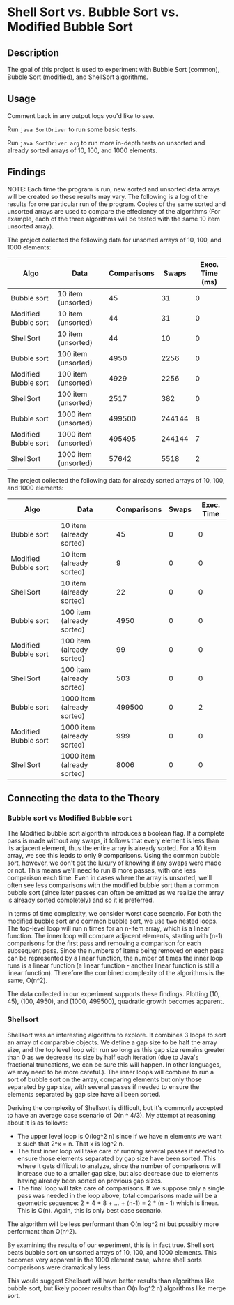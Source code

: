 
# Shell Sort vs. Bubble Sort vs. Modified Bubble Sort

## Description

The goal of this project is used to experiment with Bubble Sort (common), Bubble Sort (modified), and ShellSort algorithms.


## Usage

Comment back in any output logs you'd like to see.

Run ```java SortDriver``` to run some basic tests.

Run ```java SortDriver arg``` to run more in-depth tests on unsorted and already sorted arrays of 10, 100, and 1000 elements.


## Findings

NOTE: Each time the program is run, new sorted and unsorted data arrays will be created so these results may vary. The following is a log of the results for one particular run of the program. Copies of the same sorted and unsorted arrays are used to compare the effeciency of the algorithms (For example, each of the three algorithms will be tested with the same 10 item unsorted array).

The project collected the following data for unsorted arrays of 10, 100, and 1000 elements:

| Algo                    | Data                           | Comparisons    | Swaps     | Exec. Time (ms)    |
|-------------------------|--------------------------------|----------------|-----------|--------------------|
| Bubble sort             | 10 item (unsorted)             | 45             | 31        | 0                  |
| Modified Bubble sort    | 10 item (unsorted)             | 44             | 31        | 0                  |
| ShellSort               | 10 item (unsorted)             | 44             | 10        | 0                  |
| Bubble sort             | 100 item (unsorted)            | 4950           | 2256      | 0                  |
| Modified Bubble sort    | 100 item (unsorted)            | 4929           | 2256      | 0                  |
| ShellSort               | 100 item (unsorted)            | 2517           | 382       | 0                  |
| Bubble sort             | 1000 item (unsorted)           | 499500         | 244144    | 8                  |
| Modified Bubble sort    | 1000 item (unsorted)           | 495495         | 244144    | 7                  |
| ShellSort               | 1000 item (unsorted)           | 57642          | 5518      | 2                  |




The project collected the following data for already sorted arrays of 10, 100, and 1000 elements:


| Algo                    | Data                           | Comparisons    | Swaps     | Exec. Time    |
|-------------------------|--------------------------------|----------------|-----------|---------------|
| Bubble sort             | 10 item (already sorted)       | 45             | 0         | 0             |
| Modified Bubble sort    | 10 item (already sorted)       | 9              | 0         | 0             |
| ShellSort               | 10 item (already sorted)       | 22             | 0         | 0             |
| Bubble sort             | 100 item (already sorted)      | 4950           | 0         | 0             |
| Modified Bubble sort    | 100 item (already sorted)      | 99             | 0         | 0             |
| ShellSort               | 100 item (already sorted)      | 503            | 0         | 0             |
| Bubble sort             | 1000 item (already sorted)     | 499500         | 0         | 2             |
| Modified Bubble sort    | 1000 item (already sorted)     | 999            | 0         | 0             |
| ShellSort               | 1000 item (already sorted)     | 8006           | 0         | 0             |



## Connecting the data to the Theory


### Bubble sort vs Modified Bubble sort

The Modified bubble sort algorithm introduces a boolean flag. If a complete pass is made without any swaps, it follows that every element is less than its adjacent element, thus the entire array is already sorted. For a 10 item array, we see this leads to only 9 comparisons. Using the common bubble sort, however, we don't get the luxury of knowing if any swaps were made or not. This means we'll need to run 8 more passes, with one less comparison each time. Even in cases where the array is unsorted, we'll often see less comparisons with the modified bubble sort than a common bubble sort (since later passes can often be emitted as we realize the array is already sorted completely) and so it is preferred.

In terms of time complexity, we consider worst case scenario. For both the modified bubble sort and common bubble sort, we use two nested loops. The top-level loop will run n times for an n-item array, which is a linear function. The inner loop will compare adjacent elements, starting with (n-1) comparisons for the first pass and removing a comparison for each subsequent pass. Since the numbers of items being removed on each pass can be represented by a linear function, the number of times the inner loop runs is a linear function (a linear function - another linear function is still a linear function). Therefore the combined complexity of the algorithms is the same, O(n^2).

The data collected in our experiment supports these findings. Plotting (10, 45), (100, 4950), and (1000, 499500), quadratic growth becomes apparent.


### Shellsort

Shellsort was an interesting algorithm to explore. It combines 3 loops to sort an array of comparable objects. We define a gap size to be half the array size, and the top level loop with run so long as this gap size remains greater than 0 as we decrease its size by half each iteration (due to Java's fractional truncations, we can be sure this will happen. In other languages, we may need to be more careful.). The inner loops will combine to run a sort of bubble sort on the array, comparing elements but only those separated by gap size, with several passes if needed to ensure the elements separated by gap size have all been sorted.

Deriving the complexity of Shellsort is difficult, but it's commonly accepted to have an average case scenario of O(n ^ 4/3). My attempt at reasoning about it is as follows: 

- The upper level loop is O(log^2 n) since if we have n elements we want x such that 2^x = n. That x is log^2 n.
- The first inner loop will take care of running several passes if needed to ensure those elements separated by gap size have been sorted. This where it gets difficult to analyze, since the number of comparisons will increase due to a smaller gap size, but also decrease due to elements having already been sorted on previous gap sizes.
- The final loop will take care of comparisons. If we suppose only a single pass was needed in the loop above, total comparisons made will be a geometric sequence:  2 + 4 + 8 + ... + (n-1) = 2 * (n - 1) which is linear. This is O(n). Again, this is only best case scenario.

The algorithm will be less performant than O(n log^2 n) but possibly more performant than O(n^2).

By examining the results of our experiment, this is in fact true. Shell sort beats bubble sort on unsorted arrays of 10, 100, and 1000 elements. This becomes very apparent in the 1000 element case, where shell sorts comparisons were dramatically less.

This would suggest Shellsort will have better results than algorithms like bubble sort, but likely poorer results than O(n log^2 n) algorithms like merge sort.
